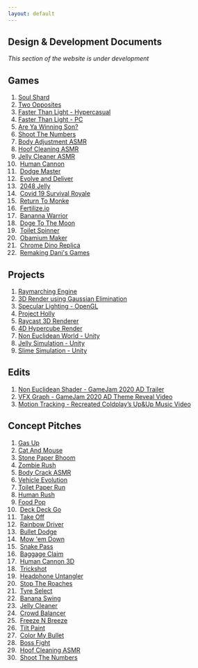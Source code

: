 ```yaml
---
layout: default
---
```

## Design & Development Documents
*This section of the website is under development*
## Games
1. [Soul Shard](https://aniketrajnish.github.io/docs/soulshard)
2. [Two Opposites](https://aniketrajnish.github.io/docs/twoopposites)
3. [Faster Than Light - Hypercasual](https://aniketrajnish.github.io/docs/ftlhc)
4. [Faster Than Light - PC](https://aniketrajnish.github.io/docs/ftlpc)
5. [Are Ya Winning Son?](https://aniketrajnish.github.io/docs/ayws)
6. [Shoot The Numbers](https://aniketrajnish.github.io/docs/stn)
7. [Body Adjustment ASMR](https://aniketrajnish.github.io/docs/baasmr)
8. [Hoof Cleaning ASMR](https://aniketrajnish.github.io/docs/hcasmr)
9. [Jelly Cleaner ASMR](https://aniketrajnish.github.io/docs/jcasmr)
10. &nbsp;[Human Cannon](https://aniketrajnish.github.io/docs/humancannon)
11. &nbsp;[Dodge Master](https://aniketrajnish.github.io/docs/dodge)
12. &nbsp;[Evolve and Deliver](https://aniketrajnish.github.io/docs/end)
13. &nbsp;[2048 Jelly](https://aniketrajnish.github.io/docs/j2048)
14. &nbsp;[Covid 19 Survival Royale](https://aniketrajnish.github.io/docs/c19sr)
15. &nbsp;[Return To Monke](https://aniketrajnish.github.io/docs/r2m)
16. &nbsp;[Fertilize.io](https://aniketrajnish.github.io/docs/fert)
17. &nbsp;[Bananna Warrior](https://aniketrajnish.github.io/docs/bw)
18. &nbsp;[Doge To The Moon](https://aniketrajnish.github.io/docs/d2m)
19. &nbsp;[Toilet Spinner](https://aniketrajnish.github.io/docs/toiletspin)
20. &nbsp;[Obamium Maker](https://aniketrajnish.github.io/docs/obama)
21. &nbsp;[Chrome Dino Replica](https://aniketrajnish.github.io/docs/e404)
22. &nbsp;[Remaking Dani's Games](https://aniketrajnish.github.io/docs/daniremake)

## Projects
1. [Raymarching Engine](https://aniketrajnish.github.io/docs/raymarch)
2. [3D Render using Gaussian Elimination](https://aniketrajnish.github.io/docs/gaussrender)
3. [Specular Lighting - OpenGL](https://aniketrajnish.github.io/docs/specularopengl)
4. [Project Holly](https://aniketrajnish.github.io/docs/holly)
5. [Raycast 3D Renderer](https://aniketrajnish.github.io/docs/raycast3d)
6. [4D Hypercube Render](https://aniketrajnish.github.io/docs/hypercube)
7. [Non Euclidean World - Unity](https://aniketrajnish.github.io/docs/ne)
8. [Jelly Simulation - Unity](https://aniketrajnish.github.io/docs/jelly)
9. [Slime Simulation - Unity](https://aniketrajnish.github.io/docs/slime)

## Edits
1. [Non Euclidean Shader - GameJam 2020 AD Trailer](https://aniketrajnish.github.io/docs/nes)
2. [VFX Graph - GameJam 2020 AD Theme Reveal Video](https://aniketrajnish.github.io/docs/vfxgraph)
3. [Motion Tracking - Recreated Coldplay’s Up&Up Music Video](https://aniketrajnish.github.io/docs/upnup)

## Concept Pitches
1. [Gas Up](files/GasUp.pdf)
2. [Cat And Mouse](files/CatAndMouse.pdf)
3. [Stone Paper Bhoom](files/StonePaperBhoom.pdf)
4. [Zombie Rush](files/ZombieRush.pdf)
5. [Body Crack ASMR](files/BodyCrackASMR.pdf)
6. [Vehicle Evolution](files/VehicleEvolution.pdf)
7. [Toilet Paper Run](files/ToiletPaperRun.pdf)
8. [Human Rush](files/HumanRush.pdf)
9. [Food Pop](files/FoodPop.pdf)
10. &nbsp;[Deck Deck Go](files/DeckDeckGo.pdf)
11. &nbsp;[Take Off](files/TakeOff.pdf)
12. &nbsp;[Rainbow Driver](files/RainbowDriver.pdf)
13. &nbsp;[Bullet Dodge](files/BulletDodge.pdf)
14. &nbsp;[Mow 'em Down](files/MowEmDown.pdf)
15. &nbsp;[Snake Pass](files/SnakePass.pdf)
16. &nbsp;[Baggage Claim](files/BaggageClaim.pdf)
17. &nbsp;[Human Cannon 3D](files/HumanCanon3D.pdf)
18. &nbsp;[Trickshot](files/Trickshot.pdf)
19. &nbsp;[Headphone Untangler](files/HeadphoneUntangler.pdf)
20. &nbsp;[Stop The Roaches](files/StopTheRoaches.pdf)
21. &nbsp;[Tyre Select](files/TyreSelect.pdf)
22. &nbsp;[Banana Swing](files/BananaSwing.pdf)
23. &nbsp;[Jelly Cleaner](files/JellyCleaner.pdf)
24. &nbsp;[Crowd Balancer](files/CrowdBalancer.pdf)
25. &nbsp;[Freeze N Breeze](files/FreezeNBreeze.pdf)
26. &nbsp;[Tilt Paint](files/TiltPaint.pdf)
27. &nbsp;[Color My Bullet](files/ColorMyBullet.pdf)
28. &nbsp;[Boss Fight](files/BossFight.pdf)
29. &nbsp;[Hoof Cleaning ASMR](files/HoofCleaningASMR.pdf)
30. &nbsp;[Shoot The Numbers](files/ShootTheNumbers.pdf)



